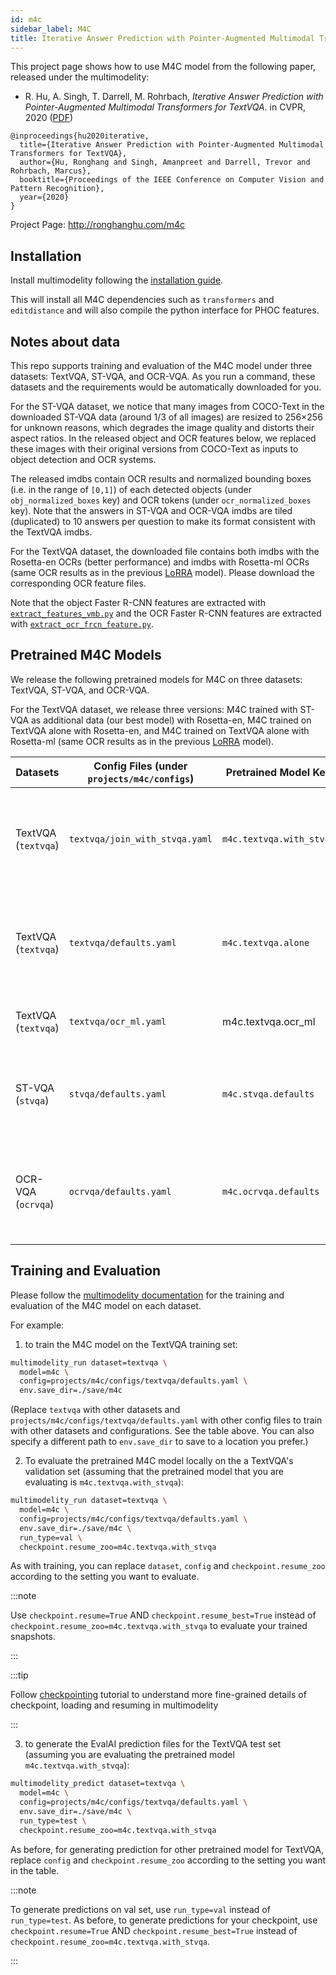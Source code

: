 ```yaml
---
id: m4c
sidebar_label: M4C
title: Iterative Answer Prediction with Pointer-Augmented Multimodal Transformers for TextVQA
---
```


This project page shows how to use M4C model from the following paper, released under the multimodelity:

- R. Hu, A. Singh, T. Darrell, M. Rohrbach, _Iterative Answer Prediction with Pointer-Augmented Multimodal Transformers for TextVQA_. in CVPR, 2020 ([PDF](https://arxiv.org/pdf/1911.06258.pdf))

```
@inproceedings{hu2020iterative,
  title={Iterative Answer Prediction with Pointer-Augmented Multimodal Transformers for TextVQA},
  author={Hu, Ronghang and Singh, Amanpreet and Darrell, Trevor and Rohrbach, Marcus},
  booktitle={Proceedings of the IEEE Conference on Computer Vision and Pattern Recognition},
  year={2020}
}
```

Project Page: http://ronghanghu.com/m4c

## Installation

Install multimodelity following the [installation guide](https://multimodelity.sh/docs/getting_started/installation/).

This will install all M4C dependencies such as `transformers` and `editdistance` and will also compile the python interface for PHOC features.

## Notes about data

This repo supports training and evaluation of the M4C model under three datasets: TextVQA, ST-VQA, and OCR-VQA. As you run a command, these datasets and the requirements would be automatically downloaded for you.

For the ST-VQA dataset, we notice that many images from COCO-Text in the downloaded ST-VQA data (around 1/3 of all images) are resized to 256×256 for unknown reasons, which degrades the image quality and distorts their aspect ratios. In the released object and OCR features below, we replaced these images with their original versions from COCO-Text as inputs to object detection and OCR systems.

The released imdbs contain OCR results and normalized bounding boxes (i.e. in the range of `[0,1]`) of each detected objects (under `obj_normalized_boxes` key) and OCR tokens (under `ocr_normalized_boxes` key). Note that the answers in ST-VQA and OCR-VQA imdbs are tiled (duplicated) to 10 answers per question to make its format consistent with the TextVQA imdbs.

For the TextVQA dataset, the downloaded file contains both imdbs with the Rosetta-en OCRs (better performance) and imdbs with Rosetta-ml OCRs (same OCR results as in the previous [LoRRA](http://openaccess.thecvf.com/content_CVPR_2019/papers/Singh_Towards_VQA_Models_That_Can_Read_CVPR_2019_paper.pdf) model). Please download the corresponding OCR feature files.

Note that the object Faster R-CNN features are extracted with [`extract_features_vmb.py`](https://github.com/facebookresearch/multimodelity/blob/master/tools/scripts/features/extract_features_vmb.py) and the OCR Faster R-CNN features are extracted with [`extract_ocr_frcn_feature.py`](https://github.com/facebookresearch/multimodelity/blob/master/projects/m4c/scripts/extract_ocr_frcn_feature.py).

## Pretrained M4C Models

We release the following pretrained models for M4C on three datasets: TextVQA, ST-VQA, and OCR-VQA.

For the TextVQA dataset, we release three versions: M4C trained with ST-VQA as additional data (our best model) with Rosetta-en, M4C trained on TextVQA alone with Rosetta-en, and M4C trained on TextVQA alone with Rosetta-ml (same OCR results as in the previous [LoRRA](http://openaccess.thecvf.com/content_CVPR_2019/papers/Singh_Towards_VQA_Models_That_Can_Read_CVPR_2019_paper.pdf) model).

| Datasets | Config Files (under `projects/m4c/configs`) | Pretrained Model Key | Metrics | Notes |
| --- | --- | --- | --- | --- |
| TextVQA (`textvqa`) | `textvqa/join_with_stvqa.yaml` | `m4c.textvqa.with_stvqa` | val accuracy - 40.55%; test accuracy - 40.46% | Rosetta-en OCRs; ST-VQA as additional data |
| TextVQA (`textvqa`) | `textvqa/defaults.yaml` | `m4c.textvqa.alone` | val accuracy - 39.40%; test accuracy - 39.01% | Rosetta-en OCRs |
| TextVQA (`textvqa`) | `textvqa/ocr_ml.yaml` | m4c.textvqa.ocr_ml | val accuracy - 37.06% | Rosetta-ml OCRs |
| ST-VQA (`stvqa`) | `stvqa/defaults.yaml` | `m4c.stvqa.defaults` | val ANLS - 0.472 (accuracy - 38.05%); test ANLS - 0.462 | Rosetta-en OCRs |
| OCR-VQA (`ocrvqa`) | `ocrvqa/defaults.yaml` | `m4c.ocrvqa.defaults` | val accuracy - 63.52%; test accuracy - 63.87% | Rosetta-en OCRs |

## Training and Evaluation

Please follow the [multimodelity documentation](https://multimodelity.sh/docs/getting_started/quickstart#training) for the training and evaluation of the M4C model on each dataset.

For example:

1. to train the M4C model on the TextVQA training set:

```bash
multimodelity_run dataset=textvqa \
  model=m4c \
  config=projects/m4c/configs/textvqa/defaults.yaml \
  env.save_dir=./save/m4c
```

(Replace `textvqa` with other datasets and `projects/m4c/configs/textvqa/defaults.yaml` with other config files to train with other datasets and configurations. See the table above. You can also specify a different path to `env.save_dir` to save to a location you prefer.)

2. To evaluate the pretrained M4C model locally on the a TextVQA's validation set (assuming that the pretrained model that you are evaluating is `m4c.textvqa.with_stvqa`):

```bash
multimodelity_run dataset=textvqa \
  model=m4c \
  config=projects/m4c/configs/textvqa/defaults.yaml \
  env.save_dir=./save/m4c \
  run_type=val \
  checkpoint.resume_zoo=m4c.textvqa.with_stvqa
```

As with training, you can replace `dataset`, `config` and `checkpoint.resume_zoo` according to the setting you want to evaluate.

:::note

Use `checkpoint.resume=True` AND `checkpoint.resume_best=True` instead of `checkpoint.resume_zoo=m4c.textvqa.with_stvqa` to evaluate your trained snapshots.

:::

:::tip

Follow [checkpointing](https://multimodelity.sh/docs/tutorials/checkpointing) tutorial to understand more fine-grained details of checkpoint, loading and resuming in multimodelity

:::

3. to generate the EvalAI prediction files for the TextVQA test set (assuming you are evaluating the pretrained model `m4c.textvqa.with_stvqa`):

```bash
multimodelity_predict dataset=textvqa \
  model=m4c \
  config=projects/m4c/configs/textvqa/defaults.yaml \
  env.save_dir=./save/m4c \
  run_type=test \
  checkpoint.resume_zoo=m4c.textvqa.with_stvqa
```

As before, for generating prediction for other pretrained model for TextVQA, replace `config` and `checkpoint.resume_zoo` according to the setting you want in the table.

:::note

To generate predictions on val set, use `run_type=val` instead of `run_type=test`. As before, to generate predictions for your checkpoint, use `checkpoint.resume=True` AND `checkpoint.resume_best=True` instead of `checkpoint.resume_zoo=m4c.textvqa.with_stvqa`.

:::
